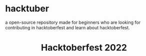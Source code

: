 # hacktuber
a open-source repository made for beginners who are looking for contributing in hacktoberfest and learn about hacktoberfest.

<h1 align="center">Hacktoberfest 2022</h1>
